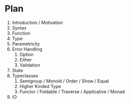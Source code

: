 # Plan

1. Introduction / Motivation
1. Syntax
1. Function
1. Type
1. Parametricity
1. Error Handling
   1. Option
   1. Either
   1. Validation
1. State
1. Typeclasses
   1. Semigroup / Monoid / Order / Show / Equal
   1. Higher Kinded Type
   1. Functor / Foldable / Traverse / Applicative / Monad
1. IO